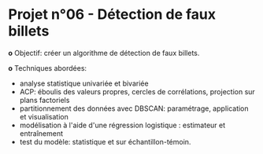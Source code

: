 # Projet n°06 - Détection de faux billets

**o** Objectif: créer un algorithme de détection de faux billets.

**o** Techniques abordées:
- analyse statistique univariée et bivariée
- ACP: éboulis des valeurs propres, cercles de corrélations, projection sur plans factoriels
- partitionnement des données avec DBSCAN: paramétrage, application et visualisation
- modélisation à l'aide d'une régression logistique : estimateur et entraînement
- test du modèle: statistique et sur échantillon-témoin.
